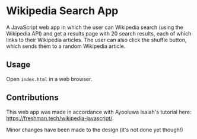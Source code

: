 # Wikipedia Search App

A JavaScript web app in which the user can Wikipedia search (using the Wikipedia API) and get a results page with 20 search results, each of which links to their Wikipedia articles. The user can also click the shuffle button, which sends them to a random Wikipedia article.

## Usage
Open `index.html` in a web browser.

## Contributions
This web app was made in accordance with Ayooluwa Isaiah's tutorial here: https://freshman.tech/wikipedia-javascript/.

Minor changes have been made to the design (it's not done yet though!)
